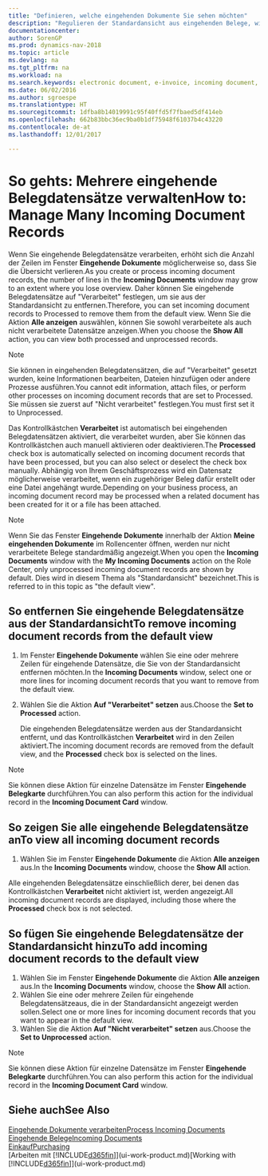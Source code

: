```yaml
---
title: "Definieren, welche eingehenden Dokumente Sie sehen möchten"
description: "Regulieren der Standardansicht aus eingehenden Belege, wie Erechnungen, um die Übersicht verarbeiteten und nicht verarbeiteten Datensätzen zu verbessern."
documentationcenter: 
author: SorenGP
ms.prod: dynamics-nav-2018
ms.topic: article
ms.devlang: na
ms.tgt_pltfrm: na
ms.workload: na
ms.search.keywords: electronic document, e-invoice, incoming document, OCR, ecommerce, document exchange, import invoice
ms.date: 06/02/2016
ms.author: sgroespe
ms.translationtype: HT
ms.sourcegitcommit: 1dfba8b14019991c95f40ffd5f7fbaed5df414eb
ms.openlocfilehash: 662b83bbc36ec9ba0b1df75948f61037b4c43220
ms.contentlocale: de-at
ms.lasthandoff: 12/01/2017

---
```

# <a name="how-to-manage-many-incoming-document-records"></a><span data-ttu-id="f7586-103">So gehts: Mehrere eingehende Belegdatensätze verwalten</span><span class="sxs-lookup"><span data-stu-id="f7586-103">How to: Manage Many Incoming Document Records</span></span>
<span data-ttu-id="f7586-104">Wenn Sie eingehende Belegdatensätze verarbeiten, erhöht sich die Anzahl der Zeilen im Fenster **Eingehende Dokumente** möglicherweise so, dass Sie die Übersicht verlieren.</span><span class="sxs-lookup"><span data-stu-id="f7586-104">As you create or process incoming document records, the number of lines in the **Incoming Documents** window may grow to an extent where you lose overview.</span></span> <span data-ttu-id="f7586-105">Daher können Sie eingehende Belegdatensätze auf "Verarbeitet" festlegen, um sie aus der Standardansicht zu entfernen.</span><span class="sxs-lookup"><span data-stu-id="f7586-105">Therefore, you can set incoming document records to Processed to remove them from the default view.</span></span> <span data-ttu-id="f7586-106">Wenn Sie die Aktion **Alle anzeigen** auswählen, können Sie sowohl verarbeitete als auch nicht verarbeitete Datensätze anzeigen.</span><span class="sxs-lookup"><span data-stu-id="f7586-106">When you choose the **Show All** action, you can view both processed and unprocessed records.</span></span>

> [!NOTE]  
>   <span data-ttu-id="f7586-107">Sie können in eingehenden Belegdatensätzen, die auf "Verarbeitet" gesetzt wurden, keine Informationen bearbeiten, Dateien hinzufügen oder andere Prozesse ausführen.</span><span class="sxs-lookup"><span data-stu-id="f7586-107">You cannot edit information, attach files, or perform other processes on incoming document records that are set to Processed.</span></span> <span data-ttu-id="f7586-108">Sie müssen sie zuerst auf "Nicht verarbeitet" festlegen.</span><span class="sxs-lookup"><span data-stu-id="f7586-108">You must first set it to Unprocessed.</span></span>

<span data-ttu-id="f7586-109">Das Kontrollkästchen **Verarbeitet** ist automatisch bei eingehenden Belegdatensätzen aktiviert, die verarbeitet wurden, aber Sie können das Kontrollkästchen auch manuell aktivieren oder deaktivieren.</span><span class="sxs-lookup"><span data-stu-id="f7586-109">The **Processed** check box is automatically selected on incoming document records that have been processed, but you can also select or deselect the check box manually.</span></span> <span data-ttu-id="f7586-110">Abhängig von Ihrem Geschäftsprozess wird ein Datensatz möglicherweise verarbeitet, wenn ein zugehöriger Beleg dafür erstellt oder eine Datei angehängt wurde.</span><span class="sxs-lookup"><span data-stu-id="f7586-110">Depending on your business process, an incoming document record may be processed when a related document has been created for it or a file has been attached.</span></span>

> [!NOTE]  
>   <span data-ttu-id="f7586-111">Wenn Sie das Fenster **Eingehende Dokumente** innerhalb der Aktion **Meine eingehenden Dokumente** im Rollencenter öffnen, werden nur nicht verarbeitete Belege standardmäßig angezeigt.</span><span class="sxs-lookup"><span data-stu-id="f7586-111">When you open the **Incoming Documents** window with the **My Incoming Documents** action on the Role Center, only unprocessed incoming document records are shown by default.</span></span> <span data-ttu-id="f7586-112">Dies wird in diesem Thema als "Standardansicht" bezeichnet.</span><span class="sxs-lookup"><span data-stu-id="f7586-112">This is referred to in this topic as "the default view".</span></span>

## <a name="to-remove-incoming-document-records-from-the-default-view"></a><span data-ttu-id="f7586-113">So entfernen Sie eingehende Belegdatensätze aus der Standardansicht</span><span class="sxs-lookup"><span data-stu-id="f7586-113">To remove incoming document records from the default view</span></span>
1. <span data-ttu-id="f7586-114">Im Fenster **Eingehende Dokumente** wählen Sie eine oder mehrere Zeilen für eingehende Datensätze, die Sie von der Standardansicht entfernen möchten.</span><span class="sxs-lookup"><span data-stu-id="f7586-114">In the **Incoming Documents** window, select one or more lines for incoming document records that you want to remove from the default view.</span></span>
2. <span data-ttu-id="f7586-115">Wählen Sie die Aktion **Auf "Verarbeitet" setzen** aus.</span><span class="sxs-lookup"><span data-stu-id="f7586-115">Choose the **Set to Processed** action.</span></span>

    <span data-ttu-id="f7586-116">Die eingehenden Belegdatensätze werden aus der Standardansicht entfernt, und das Kontrollkästchen **Verarbeitet** wird in den Zeilen aktiviert.</span><span class="sxs-lookup"><span data-stu-id="f7586-116">The incoming document records are removed from the default view, and the **Processed** check box is selected on the lines.</span></span>

> [!NOTE]  
>   <span data-ttu-id="f7586-117">Sie können diese Aktion für einzelne Datensätze im Fenster **Eingehende Belegkarte** durchführen.</span><span class="sxs-lookup"><span data-stu-id="f7586-117">You can also perform this action for the individual record in the **Incoming Document Card** window.</span></span>

## <a name="to-view-all-incoming-document-records"></a><span data-ttu-id="f7586-118">So zeigen Sie alle eingehende Belegdatensätze an</span><span class="sxs-lookup"><span data-stu-id="f7586-118">To view all incoming document records</span></span>
1. <span data-ttu-id="f7586-119">Wählen Sie im Fenster **Eingehende Dokumente** die Aktion **Alle anzeigen** aus.</span><span class="sxs-lookup"><span data-stu-id="f7586-119">In the **Incoming Documents** window, choose the **Show All** action.</span></span>

<span data-ttu-id="f7586-120">Alle eingehenden Belegdatensätze einschließlich derer, bei denen das Kontrollkästchen **Verarbeitet** nicht aktiviert ist, werden angezeigt.</span><span class="sxs-lookup"><span data-stu-id="f7586-120">All incoming document records are displayed, including those where the **Processed** check box is not selected.</span></span>

## <a name="to-add-incoming-document-records-to-the-default-view"></a><span data-ttu-id="f7586-121">So fügen Sie eingehende Belegdatensätze der Standardansicht hinzu</span><span class="sxs-lookup"><span data-stu-id="f7586-121">To add incoming document records to the default view</span></span>
1. <span data-ttu-id="f7586-122">Wählen Sie im Fenster **Eingehende Dokumente** die Aktion **Alle anzeigen** aus.</span><span class="sxs-lookup"><span data-stu-id="f7586-122">In the **Incoming Documents** window, choose the **Show All** action.</span></span>
2. <span data-ttu-id="f7586-123">Wählen Sie eine oder mehrere Zeilen für eingehende Belegdatensätzeaus, die in der Standardansicht angezeigt werden sollen.</span><span class="sxs-lookup"><span data-stu-id="f7586-123">Select one or more lines for incoming document records that you want to appear in the default view.</span></span>
3. <span data-ttu-id="f7586-124">Wählen Sie die Aktion **Auf "Nicht verarbeitet" setzen** aus.</span><span class="sxs-lookup"><span data-stu-id="f7586-124">Choose the **Set to Unprocessed** action.</span></span>  

> [!NOTE]  
>   <span data-ttu-id="f7586-125">Sie können diese Aktion für einzelne Datensätze im Fenster **Eingehende Belegkarte** durchführen.</span><span class="sxs-lookup"><span data-stu-id="f7586-125">You can also perform this action for the individual record in the **Incoming Document Card** window.</span></span>

## <a name="see-also"></a><span data-ttu-id="f7586-126">Siehe auch</span><span class="sxs-lookup"><span data-stu-id="f7586-126">See Also</span></span>
[<span data-ttu-id="f7586-127">Eingehende Dokumente verarbeiten</span><span class="sxs-lookup"><span data-stu-id="f7586-127">Process Incoming Documents</span></span>](across-process-income-documents.md)  
[<span data-ttu-id="f7586-128">Eingehende Belege</span><span class="sxs-lookup"><span data-stu-id="f7586-128">Incoming Documents</span></span>](across-income-documents.md)  
[<span data-ttu-id="f7586-129">Einkauf</span><span class="sxs-lookup"><span data-stu-id="f7586-129">Purchasing</span></span>](purchasing-manage-purchasing.md)  
<span data-ttu-id="f7586-130">[Arbeiten mit [!INCLUDE[d365fin](includes/d365fin_md.md)]](ui-work-product.md)</span><span class="sxs-lookup"><span data-stu-id="f7586-130">[Working with [!INCLUDE[d365fin](includes/d365fin_md.md)]](ui-work-product.md)</span></span>

